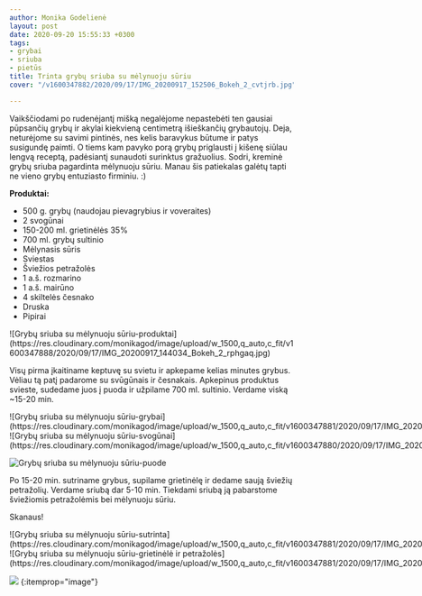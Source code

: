 ```yaml
---
author: Monika Godelienė
layout: post
date: 2020-09-20 15:55:33 +0300
tags:
- grybai
- sriuba
- pietūs
title: Trinta grybų sriuba su mėlynuoju sūriu
cover: "/v1600347882/2020/09/17/IMG_20200917_152506_Bokeh_2_cvtjrb.jpg"

---
```

Vaikščiodami po rudenėjantį mišką negalėjome nepastebėti ten gausiai pūpsančių grybų ir akylai kiekvieną centimetrą išieškančių grybautojų. Deja, neturėjome su savimi pintinės, nes kelis baravykus būtume ir patys susigundę paimti. O tiems kam pavyko porą grybų priglausti į kišenę siūlau lengvą receptą, padėsiantį sunaudoti surinktus gražuolius. Sodri, kreminė grybų sriuba pagardinta mėlynuoju sūriu. Manau šis patiekalas galėtų tapti ne vieno grybų entuziasto firminiu. :)

**Produktai:**

* <span itemprop="recipeIngredient">500 g. grybų (naudojau pievagrybius ir voveraites)</span>
* <span itemprop="recipeIngredient">2 svogūnai</span>
* <span itemprop="recipeIngredient">150-200 ml. grietinėlės 35%</span>
* <span itemprop="recipeIngredient">700 ml. grybų sultinio</span>
* <span itemprop="recipeIngredient">Mėlynasis sūris</span>
* <span itemprop="recipeIngredient">Sviestas</span>
* <span itemprop="recipeIngredient">Šviežios petražolės</span>
* <span itemprop="recipeIngredient">1 a.š. rozmarino</span>
* <span itemprop="recipeIngredient">1 a.š. mairūno</span>
* <span itemprop="recipeIngredient">4 skiltelės česnako</span>
* <span itemprop="recipeIngredient">Druska</span>
* <span itemprop="recipeIngredient">Pipirai</span>

<div itemprop="recipeInstructions" markdown="1">
![Grybų sriuba su mėlynuoju sūriu-produktai](https://res.cloudinary.com/monikagod/image/upload/w_1500,q_auto,c_fit/v1600347888/2020/09/17/IMG_20200917_144034_Bokeh_2_rphgaq.jpg)

Visų pirma įkaitiname keptuvę su svietu ir apkepame kelias minutes grybus. Vėliau tą patį padarome su svūgūnais ir česnakais. Apkepinus produktus svieste, sudedame juos į puoda ir užpilame 700 ml. sultinio. Verdame viską \~15-20 min.

<div class="row">
<div class="six columns" markdown="1">
![Grybų sriuba su mėlynuoju sūriu-grybai](https://res.cloudinary.com/monikagod/image/upload/w_1500,q_auto,c_fit/v1600347881/2020/09/17/IMG_20200917_144812_Bokeh_2_qd3avh.jpg)
</div>
<div class="six columns" markdown="1">
![Grybų sriuba su mėlynuoju sūriu-svogūnai](https://res.cloudinary.com/monikagod/image/upload/w_1500,q_auto,c_fit/v1600347880/2020/09/17/IMG_20200917_145539_Bokeh_2_eyt2a2.jpg)
</div>
</div>

![Grybų sriuba su mėlynuoju sūriu-puode](https://res.cloudinary.com/monikagod/image/upload/w_1500,q_auto,c_fit/v1600347880/2020/09/17/IMG_20200917_145927_Bokeh_2_ezqcbi.jpg)

Po 15-20 min. sutriname grybus, supilame grietinėlę ir dedame saują šviežių petražolių. Verdame sriubą dar 5-10 min. Tiekdami sriubą ją pabarstome šviežiomis petražolėmis bei mėlynuoju sūriu.
</div>

Skanaus!

<div class="row">
<div class="six columns" markdown="1">
![Grybų sriuba su mėlynuoju sūriu-sutrinta](https://res.cloudinary.com/monikagod/image/upload/w_1500,q_auto,c_fit/v1600347881/2020/09/17/IMG_20200917_151112_Bokeh_2_covldo.jpg)
</div>
<div class="six columns" markdown="1">
![Grybų sriuba su mėlynuoju sūriu-grietinėlė ir petražolės](https://res.cloudinary.com/monikagod/image/upload/w_1500,q_auto,c_fit/v1600347881/2020/09/17/IMG_20200917_151206_Bokeh_2_xqw1d7.jpg)
</div>
</div>

![](https://res.cloudinary.com/monikagod/image/upload/v1600347882/2020/09/17/IMG_20200917_152506_Bokeh_2_cvtjrb.jpg)
{:itemprop="image"}